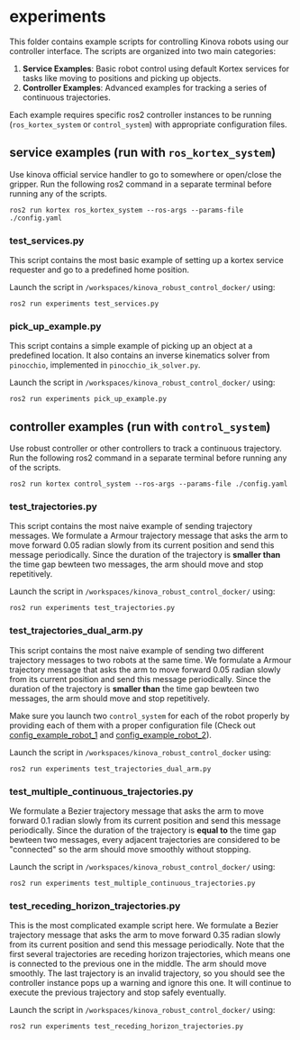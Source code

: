 # experiments

This folder contains example scripts for controlling Kinova robots using our controller interface. 
The scripts are organized into two main categories:

1. **Service Examples**: Basic robot control using default Kortex services for tasks like moving to positions and picking up objects.
2. **Controller Examples**: Advanced examples for tracking a series of continuous trajectories.

Each example requires specific ros2 controller instances to be running (`ros_kortex_system` or `control_system`) with appropriate configuration files.

## service examples (run with `ros_kortex_system`)

Use kinova official service handler to go to somewhere or open/close the gripper.
Run the following ros2 command in a separate terminal before running any of the scripts.
```shell
ros2 run kortex ros_kortex_system --ros-args --params-file ./config.yaml
```

### test_services.py
This script contains the most basic example of setting up a kortex service requester and go to a predefined home position.

Launch the script in `/workspaces/kinova_robust_control_docker/` using:
```shell
ros2 run experiments test_services.py
```

### pick_up_example.py
This script contains a simple example of picking up an object at a predefined location.
It also contains an inverse kinematics solver from `pinocchio`, implemented in `pinocchio_ik_solver.py`.

Launch the script in `/workspaces/kinova_robust_control_docker/` using:
```shell
ros2 run experiments pick_up_example.py
```

## controller examples (run with `control_system`)

Use robust controller or other controllers to track a continuous trajectory.
Run the following ros2 command in a separate terminal before running any of the scripts.
```shell
ros2 run kortex control_system --ros-args --params-file ./config.yaml
```

### test_trajectories.py
This script contains the most naive example of sending trajectory messages.
We formulate a Armour trajectory message that asks the arm to move forward 0.05 radian slowly from its current position and send this message periodically.
Since the duration of the trajectory is **smaller than** the time gap bewteen two messages, the arm should move and stop repetitively.

Launch the script in `/workspaces/kinova_robust_control_docker/` using:
```shell
ros2 run experiments test_trajectories.py
```

### test_trajectories_dual_arm.py
This script contains the most naive example of sending two different trajectory messages to two robots at the same time.
We formulate a Armour trajectory message that asks the arm to move forward 0.05 radian slowly from its current position and send this message periodically.
Since the duration of the trajectory is **smaller than** the time gap bewteen two messages, the arm should move and stop repetitively.

Make sure you launch two `control_system` for each of the robot properly by providing each of them with a proper configuration file (Check out [config_example_robot_1](../config_example_robot_1.yaml) and [config_example_robot_2](../config_example_robot_2.yaml)).

Launch the script in `/workspaces/kinova_robust_control_docker` using:
```shell
ros2 run experiments test_trajectories_dual_arm.py
```

<!-- ### test_armtd_trajectories.py
This script contains the most naive example of sending ARMTD trajectory messages.

Launch the script in `/workspaces/kinova_robust_control_docker/` using:
```shell
ros2 run experiments test_armtd_trajectories.py
``` -->

### test_multiple_continuous_trajectories.py
We formulate a Bezier trajectory message that asks the arm to move forward 0.1 radian slowly from its current position and send this message periodically.
Since the duration of the trajectory is **equal to** the time gap bewteen two messages, every adjacent trajectories are considered to be "connected" so the arm should move smoothly without stopping.

Launch the script in `/workspaces/kinova_robust_control_docker/` using:
```shell
ros2 run experiments test_multiple_continuous_trajectories.py
```

### test_receding_horizon_trajectories.py
This is the most complicated example script here.
We formulate a Bezier trajectory message that asks the arm to move forward 0.35 radian slowly from its current position and send this message periodically.
Note that the first several trajectories are receding horizon trajectories, which means one is connected to the previous one in the middle.
The arm should move smoothly.
The last trajectory is an invalid trajectory, so you should see the controller instance pops up a warning and ignore this one. 
It will continue to execute the previous trajectory and stop safely eventually. 

Launch the script in `/workspaces/kinova_robust_control_docker/` using:
```shell
ros2 run experiments test_receding_horizon_trajectories.py
```

<!-- ### test_receding_horizon_trajectories_armtd.py
Similar tests but for ARMTD trajectories.

Launch the script in `/workspaces/kinova_robust_control_docker/` using:
```shell
ros2 run experiments test_receding_horizon_trajectories_armtd.py
``` -->

<!-- ### pick_up_and_down_example.py
This script contains a simple example of picking up and placing down an object at a predefined location, using `control_system` (torque control mode).
It requires [RAPTOR](https://github.com/roahmlab/RAPTOR) for a pybind version of inverse kinematics solver.

Launch the script in `/workspaces/kinova_robust_control_docker/` using:
```shell
ros2 run experiments pick_up_and_down_example.py
``` -->